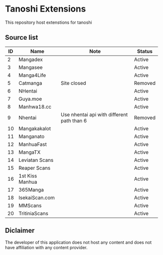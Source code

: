 # Tanoshi Extensions
This repository host extenstions for tanoshi

## Source list
| ID  | Name                  | Note                                       | Status  |
|-----|-----------------------|--------------------------------------------|---------|
| 2   | Mangadex              |                                            | Active  |
| 3   | Mangasee              |                                            | Active  |
| 4   | Manga4Life            |                                            | Active  |
| 5   | Catmanga              | Site closed                                | Removed |
| 6   | NHentai               |                                            | Active  |
| 7   | Guya.moe              |                                            | Active  |
| 8   | Manhwa18.cc           |                                            | Active  |
| 9   | Nhentai               | Use nhentai api with different path than 6 | Removed |
| 10  | Mangakakalot          |                                            | Active  |
| 11  | Manganato             |                                            | Active  |
| 12  | ManhuaFast            |                                            | Active  |
| 13  | MangaTX               |                                            | Active  |
| 14  | Leviatan Scans        |                                            | Active  |
| 15  | Reaper Scans          |                                            | Active  |
| 16  | 1st Kiss Manhua       |                                            | Active  |
| 17  | 365Manga              |                                            | Active  |
| 18  | IsekaiScan.com        |                                            | Active  |
| 19  | MMScans               |                                            | Active  |
| 20  | TritiniaScans         |                                            | Active  |


## Diclaimer
The developer of this application does not host any content and does not have affiliation with any content provider.
